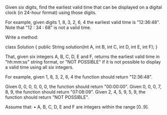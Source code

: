 Given six digits, find the earliest valid time that can be displayed on a digital clock (in 24-hour format) using those digits. 

For example, given digits 1, 8, 3, 2, 6, 4 the earliest valid time is "12:36:48". Note that "12 : 34 : 68" is not a valid time.

Write a method:

class Solution {
     public String solution(int A, int B, int C, int D, int E, int F);
}

That, given six integers A, B, C, D, E and F, returns the earliest valid time in "hh:mm:ss" string format, or "NOT POSSIBLE" if it is not possible to display a valid time using all six integers. 

For example, given 1, 8, 3, 2, 6, 4 the function should return "12:36:48". 

Given 0, 0, 0, 0, 0, 0, the function should return "00:00:00".
Given 0, 0, 0, 7, 8, 9, the function should return "07:08:09".
Given 2, 4, 5, 9, 5, 9, the function should return "NOT POSSIBLE".

Assume that: • A, B, C, D, E and F are integers within the range [0..9].